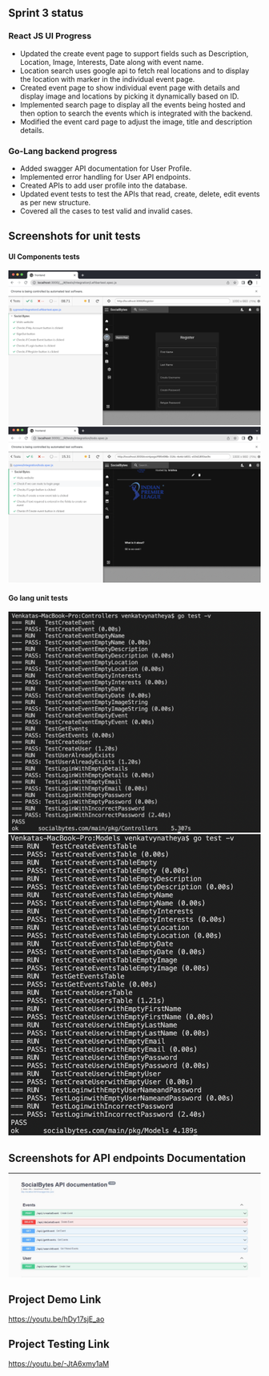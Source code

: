## Sprint 3 status

### React JS UI Progress
- Updated the create event page to support fields such as Description, Location, Image, Interests, Date along with event name.
- Location search uses google api to fetch real locations and to display the location with marker in the individual event page.
- Created event page to show individual event page with details and display image and locations by picking it dynamically based on ID.
- Implemented search page to display all the events being hosted and then option to search the events which is integrated with the backend.
- Modified the event card page to adjust the image, title and description details.

### Go-Lang backend progress
- Added swagger API documentation for User Profile.
- Implemented error handling for User API endpoints.
- Created APIs to add user profile into the database.
- Updated event tests to test the APIs that read, create, delete, edit events as per new structure.
- Covered all the cases to test valid and invalid cases.

## Screenshots for unit tests

#### UI Components tests
![](../Screenshots/FE-UnitTest-1-Sprint3.png)
![](../Screenshots/FE-UnitTest-2-Sprint3.png)
#### Go lang unit tests
![](../Screenshots/BE-UnitTest-1-Sprint3.png)
![](../Screenshots/BE-UnitTest-2-Sprint3.png)

## Screenshots for API endpoints Documentation
![](../Screenshots/API%20documentation-Sprint3.jpeg)

## Project Demo Link
https://youtu.be/hDy17sjE_ao

## Project Testing Link
https://youtu.be/-JtA6xmy1aM

